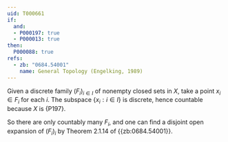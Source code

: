 ```yaml
---
uid: T000661
if:
  and:
  - P000197: true
  - P000013: true
then:
  P000088: true
refs:
  - zb: "0684.54001"
    name: General Topology (Engelking, 1989)
---
```


Given a discrete family $(F_i)_{i \in I}$  of nonempty closed sets in $X$,
take a point $x_i\in F_i$ for each $i$.
The subspace $\{x_i:i\in I\}$ is discrete,
hence countable because $X$ is {P197}.

So there are only countably many $F_i$,
and one can find a disjoint open expansion of $(F_i)_i$ by Theorem 2.1.14 of {{zb:0684.54001}}.
